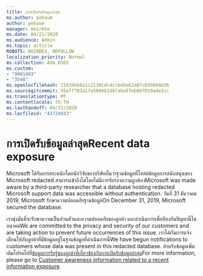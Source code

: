 ```yaml
---
title: การเปิดรับข้อมูลล่าสุด
ms.author: pebaum
author: pebaum
manager: mnirkhe
ms.date: 04/21/2020
ms.audience: Admin
ms.topic: article
ROBOTS: NOINDEX, NOFOLLOW
localization_priority: Normal
ms.collection: Adm_O365
ms.custom:
- "9001493"
- "3548"
ms.openlocfilehash: 21d34bb8a1c2139cdc4ccbdda62a07c65b6b0a56
ms.sourcegitcommit: 55eff703a17e500681d8fa6a87eb067019ade3cc
ms.translationtype: MT
ms.contentlocale: th-TH
ms.lasthandoff: 04/22/2020
ms.locfileid: "43724933"
---
```

# <a name="recent-data-exposure"></a><span data-ttu-id="4e110-102">การเปิดรับข้อมูลล่าสุด</span><span class="sxs-lookup"><span data-stu-id="4e110-102">Recent data exposure</span></span>

<span data-ttu-id="4e110-103">Microsoft ได้รับการตระหนักโดยนักวิจัยของบริษัทอื่นว่าฐานข้อมูลที่โฮสต์ข้อมูลการสนับสนุนของ Microsoft redacted สามารถเข้าถึงได้โดยไม่มีการรับรองความถูกต้อง</span><span class="sxs-lookup"><span data-stu-id="4e110-103">Microsoft was made aware by a third-party researcher that a database hosting redacted Microsoft support data was accessible without authentication.</span></span> <span data-ttu-id="4e110-104">วันที่ 31 ธันวาคม 2019, Microsoft รักษาความปลอดภัยฐานข้อมูล</span><span class="sxs-lookup"><span data-stu-id="4e110-104">On December 31, 2019, Microsoft secured the database.</span></span>

<span data-ttu-id="4e110-105">เรามุ่งมั่นที่จะรักษาความเป็นส่วนตัวและความปลอดภัยของลูกค้า และดําเนินการเพื่อป้องกันปัญหานี้ในอนาคต</span><span class="sxs-lookup"><span data-stu-id="4e110-105">We are committed to the privacy and security of our customers and are taking action to prevent future occurrences of this issue.</span></span> <span data-ttu-id="4e110-106">เราได้เริ่มการแจ้งเตือนให้กับลูกค้าที่มีข้อมูลอยู่ในฐานข้อมูลที่ดําเนินการนี้</span><span class="sxs-lookup"><span data-stu-id="4e110-106">We have begun notifications to customers whose data was present in this redacted database.</span></span> <span data-ttu-id="4e110-107">สําหรับข้อมูลเพิ่มเติมโปรดไปที่[ข้อมูลการรับรู้ของลูกค้าที่เกี่ยวข้องกับการเปิดรับข้อมูลล่าสุด](https://aka.ms/privacyinfo)</span><span class="sxs-lookup"><span data-stu-id="4e110-107">For more information, please go to [Customer awareness information related to a recent information exposure](https://aka.ms/privacyinfo).</span></span>
